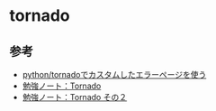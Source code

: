# tornado



## 参考
* [python/tornadoでカスタムしたエラーページを使う](https://qiita.com/dplusplus/items/c19ea01d7343a244d76d)
* [勉強ノート：Tornado](https://qiita.com/ukaz/items/02df25294c155bb31f5e)
* [勉強ノート：Tornado その２](https://qiita.com/ukaz/items/baffabf378fb6f536de8)
